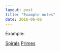 ```yaml
---
layout: post
title: "Example notes"
date: 2016-06-06
---
```


Example:

[Spirals](https://github.com/everestso/everestso.github.io/blob/master/code/Plotting.ipynb)
[Primes](https://github.com/everestso/everestso.github.io/blob/master/Primes.ipynb)
